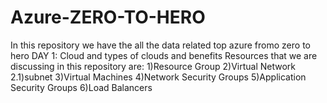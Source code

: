 # Azure-ZERO-TO-HERO
In this repository we have the all the data related top azure fromo zero to hero
 DAY 1: Cloud and types of clouds and benefits
 Resources that we are discussing in this repository are:
 1)Resource Group
 2)Virtual Network
 2.1)subnet
 3)Virtual Machines
 4)Network Security Groups
 5)Application Security Groups
 6)Load Balancers
 
